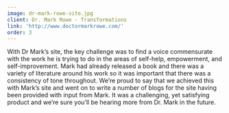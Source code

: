 ```yaml
---
image: dr-mark-rowe-site.jpg
client: Dr. Mark Rowe - Transformations
link: 'http://www.doctormarkrowe.com/'
order: 3
---
```

With Dr Mark’s site, the key challenge was to find a voice commensurate with the work he is trying to do in the areas of self-help, empowerment, and self-improvement. Mark had already released a book and there was a variety of literature around his work so it was important that there was a consistency of tone throughout. We’re proud to say that we achieved this with Mark’s site and went on to write a number of blogs for the site having been provided with input from Mark. It was a challenging, yet satisfying product and we’re sure you’ll be hearing more from Dr. Mark in the future.
